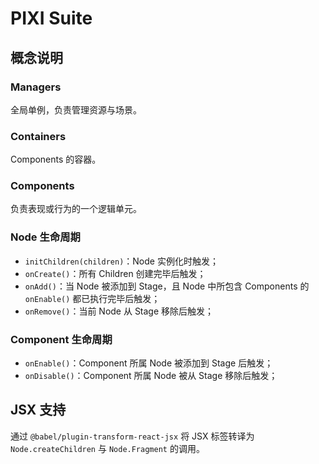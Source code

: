 # PIXI Suite

## 概念说明

### Managers

全局单例，负责管理资源与场景。

### Containers

Components 的容器。

### Components

负责表现或行为的一个逻辑单元。

### Node 生命周期

- `initChildren(children)`：Node 实例化时触发；
- `onCreate()`：所有 Children 创建完毕后触发；
- `onAdd()`：当 Node 被添加到 Stage，且 Node 中所包含 Components 的 `onEnable()` 都已执行完毕后触发；
- `onRemove()`：当前 Node 从 Stage 移除后触发；

### Component 生命周期

- `onEnable()`：Component 所属 Node 被添加到 Stage 后触发；
- `onDisable()`：Component 所属 Node 被从 Stage 移除后触发；

## JSX 支持

通过 `@babel/plugin-transform-react-jsx` 将 JSX 标签转译为 `Node.createChildren` 与 `Node.Fragment` 的调用。
